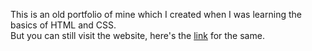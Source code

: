 This is an old portfolio of mine which I created when I was learning the basics of HTML and CSS. <br>
But you can still visit the website, here's the [link](https://arpy8.github.io/old) for the same.
